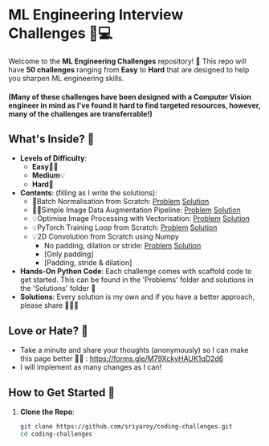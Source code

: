 # ML Engineering Interview Challenges 🚀💻

Welcome to the **ML Engineering Challenges** repository! 🎉 This repo will have **50 challenges** ranging from **Easy** to **Hard** that are designed to help you sharpen ML engineering skills. 

#### (Many of these challenges have been designed with a Computer Vision engineer in mind as I've found it hard to find targeted resources, however, many of the challenges are transferrable!)

## What's Inside? 📂

- **Levels of Difficulty**:
  - **Easy**🏃‍♂️
  - **Medium**💡
  - **Hard**🚀
- **Contents**: (filling as I write the solutions):
  - 🚀Batch Normalisation from Scratch: [Problem](https://github.com/sriyaroy/coding-challenges/blob/main/problems/batch-norm.py) [Solution](https://github.com/sriyaroy/coding-challenges/blob/main/solutions/batch-norm.py)
  - 🏃‍♂️Simple Image Data Augmentation Pipeline: [Problem](https://github.com/sriyaroy/coding-challenges/blob/main/problems/image-aug-pipeline.py) [Solution](https://github.com/sriyaroy/coding-challenges/blob/main/solutions/image-aug-pipeline.py)
  - 💡Optimise Image Processing with Vectorisation: [Problem](https://github.com/sriyaroy/coding-challenges/blob/main/problems/numpy-vectorisation.py) [Solution](https://github.com/sriyaroy/coding-challenges/blob/main/solutions/numpy-vectorisation.py)
  - 💡PyTorch Training Loop from Scratch: [Problem](https://github.com/sriyaroy/coding-challenges/blob/main/problems/training-loop.py) [Solution](https://github.com/sriyaroy/coding-challenges/blob/main/solutions/training-loop.py)
  - 💡2D Convolution from Scratch using Numpy
    - No padding, dilation or stride: [Problem](https://github.com/sriyaroy/coding-challenges/blob/main/problems/2D-convolution-only.py) [Solution](https://github.com/sriyaroy/coding-challenges/blob/main/solutions/2D-convolution-only.py)
    - [Only padding]
    - [Padding, stride & dilation]
- **Hands-On Python Code**: Each challenge comes with scaffold code to get started. This can be found in the 'Problems' folder and solutions in the 'Solutions' folder 🐍
- **Solutions**: Every solution is my own and if you have a better approach, please share 👩🏽‍💻

## Love or Hate? 🤔
- Take a minute and share your thoughts (anonymously) so I can make this page better 🫶🏽 : https://forms.gle/M79XckyHAUK1qD2d6
- I will implement as many changes as I can!

## How to Get Started 🚀

1. **Clone the Repo**:
   ```bash
   git clone https://github.com/sriyaroy/coding-challenges.git
   cd coding-challenges
